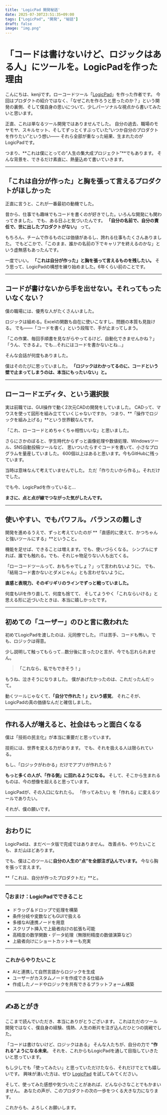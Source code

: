 ```yaml
---
title: 'LogicPad 開発秘話'
date: 2025-07-30T23:51:35+09:00
tags: ["LogicPad", "開発", "秘話"]
draft: false
image: "img.png"
---
```


# 「コードは書けないけど、ロジックはある人」にツールを。LogicPadを作った理由

こんにちは、kenjiです。ローコードツール「[LogicPad](https://logicpad.org)」を作った作者です。
今回はプロダクトの紹介ではなく、「なぜこれを作ろうと思ったのか？」という開発の裏側、そして僕自身の思いについて、少しパーソナルな視点から書いてみたいと思います。

正直、これは単なるツール開発ではありませんでした。
自分の過去、職場のモヤモヤ、スキルセット、そしてずっとくすぶっていた“いつか自分のプロダクトを作りたい”という想い――
それら全部が重なった結果、生まれたのがLogicPadです。

つまり、**これは僕にとっての“人生の集大成プロジェクト”**でもあります。
そんな背景を、できるだけ素直に、熱量込めて書いていきます。

---

## 「これは自分が作った」と胸を張って言えるプロダクトがほしかった

正直に言うと、これが一番最初の動機でした。

昔から、仕事でも趣味でもコードを書くのが好きでした。いろんな開発にも関わってきました。
でも、ある日ふと気づいたんです。
**「自分の名前で、自分の責任で、世に出したプロダクトがない」** って。

もちろん、チームで作るものには価値があるし、誇れる仕事もたくさんありました。
でもどこかで、「このまま、誰かの名前の下でキャリアを終えるのかな」という虚無感もあったんです。

一度でいい。
**「これは自分が作った」と胸を張って言えるものを残したい。**
そう思って、LogicPadの構想を練り始めました。6年くらい前のことです。

---

## コードが書けないから手を出せない。それってもったいなくない？

僕の職場には、優秀な人がたくさんいました。

ロジックは組める。Excelの関数も自在に使いこなすし、問題の本質も見抜ける。
でも――「コードを書く」という段階で、手が止まってしまう。

「この作業、毎回手順書を見ながらやってるけど、自動化できませんかね？」
「うん、できるよ。でも…それにはコードを書かないとね…」

そんな会話が何度もありました。

僕はそのたびに思っていました。
**「ロジックはわかってるのに、コードという壁で止まってしまうのは、本当にもったいない」と。**

---

## ローコードエディタ、という選択肢

実は前職では、GUI操作で動く2次元CADの開発をしていました。
CADって、マウスを使って図形を組み立てていくじゃないですか。
つまり、**「操作でロジックを組み上げる」**という世界観なんです。

「これ、ローコードとめちゃくちゃ相性いいな」と思いました。

さらにさかのぼると、学生時代からずっと画像処理や数値処理、Windowsツール、SNS自動投稿ツールなど、
思いついたらすぐコードを書いて、小さなプログラムを量産していました。
600個以上はあると思います。今もGitHubに残っています。

当時は意味なんて考えていませんでした。
ただ「作りたいから作る」。それだけでした。

でも今、LogicPadを作っていると…

**まさに、点と点が線でつながった気がしたんです。**

---

## 使いやすい、でもパワフル。バランスの難しさ

開発を進めるうえで、ずっと考えていたのが
**「直感的に使えて、かつちゃんと強いツールにする」**ということ。

機能を足せば、できることは増えます。でも、使いづらくなる。
シンプルにすれば、誰でも触れる。でも、それじゃ物足りない人も出てくる。

「ローコードツールって、おもちゃでしょ？」って言われないように。
でも、「結局コード書かないとダメじゃん」とも言わせないように。

**直感と表現力、そのギリギリのラインでずっと戦っていました。**

何度もUIを作り直して、何度も捨てて、
そしてようやく「これならいける」と思える形に近づいたときは、本当に嬉しかったです。

---

## 初めての「ユーザー」のひと言に救われた

初めてLogicPadを渡したのは、元同僚でした。
ITは苦手、コードも怖い。でも、ロジックは得意。

少し説明して触ってもらって…数分後に言ったひと言が、今でも忘れられません。

> **「これなら、私でもできそう！」**

もうね、泣きそうになりました。
僕があげたかったのは、これだったんだって。

動くツールじゃなくて、**「自分で作れた！」という感覚**。
それこそが、LogicPadの真の価値なんだと確信しました。

---

## 作れる人が増えると、社会はもっと面白くなる

僕は「技術の民主化」が本当に重要だと思っています。

技術には、世界を変える力があります。
でも、それを扱える人は限られている。

もし、「ロジックがわかる」だけでアプリが作れたら？

**もっと多くの人が、「作る側」に回れるようになる。**
そして、そこから生まれるものは、今の想像を超えると思っています。

LogicPadが、その入口になれたら。
「作ってみたい」を「作れる」に変えるツールでありたい。

それが、僕の願いです。

---

## おわりに

LogicPadは、まだベータ版で完成ではありません。
改善点も、やりたいことも、まだ山ほどあります。

でも、僕はこのツールに**自分の人生の“点”を全部注ぎ込んでいます。**
今なら胸を張って言えます。

**「これは、自分が作ったプロダクトだ」**と。

---

### 👇おまけ：LogicPadでできること

* ドラッグ＆ドロップで処理を構築
* 条件分岐や変数などもGUIで扱える
* 多様なAI連携ノードを用意
* スクリプト挿入で上級者向けの拡張も可能
* 高精度の数学関数・データ処理（無限桁精度の数値演算など）
* 上級者向けにショートカットキーも充実

---

### これからやりたいこと

* AIと連携して自然言語からロジックを生成
* ユーザーがカスタムノードを作成できる仕組み
* 作成したノードやロジックを共有できるプラットフォーム構築

---

## ✍️あとがき

ここまで読んでいただき、本当にありがとうございます。
これはただのツール開発ではなく、僕自身の経験、情熱、人生の断片を注ぎ込んだひとつの挑戦でした。

「コードは書けないけど、ロジックはある」
そんな人たちが、自分の力で **“作れる”ようになる未来**。
それを、これからもLogicPadを通して目指していきたいと思っています。

もし少しでも「使ってみたい」と思っていただけたなら、それだけでとても嬉しいです。
興味が湧いた方は、ぜひ [LogicPad](https://logicpad.org) を試してみてください。

そして、使ってみた感想や気づいたことがあれば、どんな小さなことでもかまいません。
あなたの声が、このプロダクトの次の一歩をつくる大きな力になります。

これからも、よろしくお願いします。
